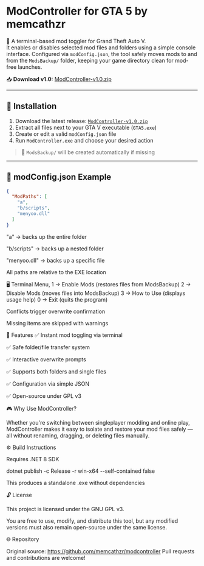 # ModController for GTA 5 by memcathzr

🔧 A terminal-based mod toggler for Grand Theft Auto V.  
It enables or disables selected mod files and folders using a simple console interface. Configured via `modConfig.json`, the tool safely moves mods to and from the `ModsBackup/` folder, keeping your game directory clean for mod-free launches.

📥 **Download v1.0:** [ModController-v1.0.zip]([https://github.com/memcathzr/modcontroller/releases/tag/v1.0.0](https://github.com/memcathzr/ModController-for-GTA-5-by-memcathzr/releases/download/v1.0/ModController.for.GTA-5-by.memcathzr.v1.0.zip))

---

## 🧩 Installation

1. Download the latest release: [`ModController-v1.0.zip`]([https://github.com/memcathzr/modcontroller/releases/latest](https://github.com/memcathzr/ModController-for-GTA-5-by-memcathzr/releases/tag/v1.0))
2. Extract all files next to your GTA V executable (`GTA5.exe`)
3. Create or edit a valid `modConfig.json` file
4. Run `ModController.exe` and choose your desired action

> 🔸 `ModsBackup/` will be created automatically if missing





---

## 📝 modConfig.json Example

```json
{
  "ModPaths": [
    "a",
    "b/scripts",
    "menyoo.dll"
  ]
}
```

"a" → backs up the entire folder

"b/scripts" → backs up a nested folder

"menyoo.dll" → backs up a specific file

All paths are relative to the EXE location

🖥️ Terminal Menu,
1 → Enable Mods     (restores files from ModsBackup)
2 → Disable Mods    (moves files into ModsBackup)
3 → How to Use      (displays usage help)
0 → Exit            (quits the program)

Conflicts trigger overwrite confirmation

Missing items are skipped with warnings

🌟 Features
✅ Instant mod toggling via terminal

✅ Safe folder/file transfer system

✅ Interactive overwrite prompts

✅ Supports both folders and single files

✅ Configuration via simple JSON

✅ Open-source under GPL v3

🎮 Why Use ModController?

Whether you're switching between singleplayer modding and online play, ModController makes it easy to isolate and restore your mod files safely — all without renaming, dragging, or deleting files manually.

⚙️ Build Instructions

Requires .NET 8 SDK

dotnet publish -c Release -r win-x64 --self-contained false

This produces a standalone .exe without dependencies

🔓 License

This project is licensed under the GNU GPL v3.

You are free to use, modify, and distribute this tool, but any modified versions must also remain open-source under the same license.

🌐 Repository

Original source: https://github.com/memcathzr/modcontroller Pull requests and contributions are welcome!




